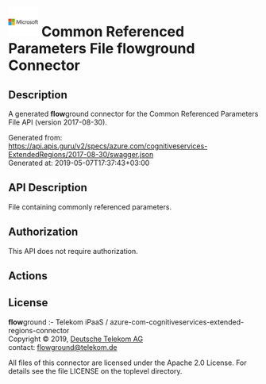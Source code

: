 # ![LOGO](logo.png) Common Referenced Parameters File **flow**ground Connector

## Description

A generated **flow**ground connector for the Common Referenced Parameters File API (version 2017-08-30).

Generated from: https://api.apis.guru/v2/specs/azure.com/cognitiveservices-ExtendedRegions/2017-08-30/swagger.json<br/>
Generated at: 2019-05-07T17:37:43+03:00

## API Description

File containing commonly referenced parameters.

## Authorization

This API does not require authorization.

## Actions

## License

**flow**ground :- Telekom iPaaS / azure-com-cognitiveservices-extended-regions-connector<br/>
Copyright © 2019, [Deutsche Telekom AG](https://www.telekom.de)<br/>
contact: flowground@telekom.de

All files of this connector are licensed under the Apache 2.0 License. For details
see the file LICENSE on the toplevel directory.
